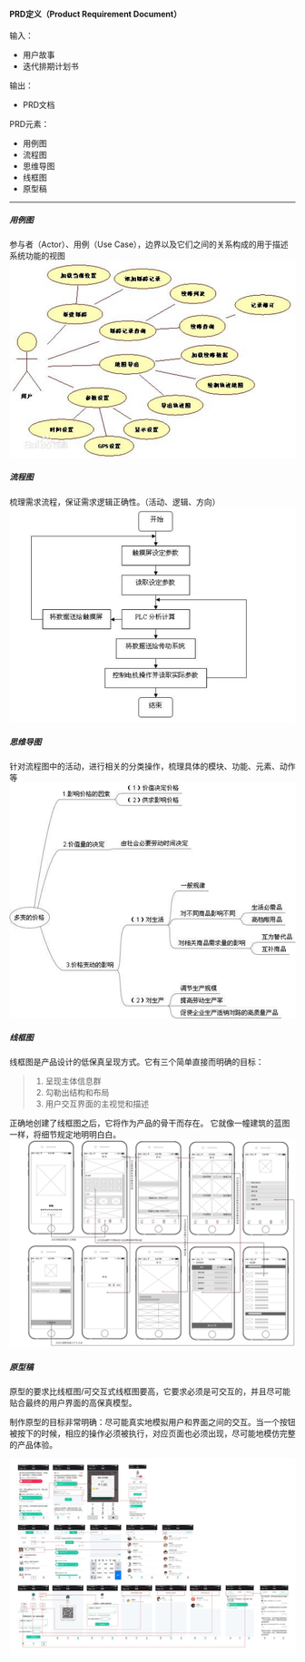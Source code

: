 #### PRD定义（Product Requirement Document）

输入：
* 用户故事
* 迭代排期计划书

输出：
* PRD文档

PRD元素：
* 用例图
* 流程图
* 思维导图
* 线框图
* 原型稿

---

##### 用例图
参与者（Actor）、用例（Use Case），边界以及它们之间的关系构成的用于描述系统功能的视图
![](/assets/user_case.jpg)

##### 流程图
梳理需求流程，保证需求逻辑正确性。（活动、逻辑、方向）
![](/assets/flow_chart.jpeg)

##### 思维导图
针对流程图中的活动，进行相关的分类操作，梳理具体的模块、功能、元素、动作等
![](/assets/mind_map.jpeg)

##### 线框图
线框图是产品设计的低保真呈现方式。它有三个简单直接而明确的目标：

> 1. 呈现主体信息群
> 2. 勾勒出结构和布局
> 3. 用户交互界面的主视觉和描述

正确地创建了线框图之后，它将作为产品的骨干而存在。
它就像一幢建筑的蓝图一样，将细节规定地明明白白。
![](/assets/line_drawing.jpeg)
</br>
##### 原型稿
原型的要求比线框图/可交互式线框图要高，它要求必须是可交互的，并且尽可能贴合最终的用户界面的高保真模型。

制作原型的目标非常明确：尽可能真实地模拟用户和界面之间的交互。当一个按钮被按下的时候，相应的操作必须被执行，对应页面也必须出现，尽可能地模仿完整的产品体验。

![](/assets/prototype.jpeg)